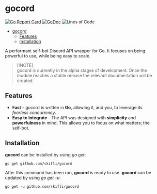 # gocord

[![Go Report Card](https://goreportcard.com/badge/github.com/skifli/gocord)](https://goreportcard.com/report/github.com/skifli/gocord)
[![GoDoc](https://godoc.org/github.com/skifli/gocord?status.svg)](https://godoc.org/github.com/skifli/gocord)
![Lines of Code](https://img.shields.io/github/languages/code-size/skifli/gocord)

- [gocord](#gocord)
  - [Features](#features)
  - [Installation](#installation)

A performant self-bot Discord API wrapper for Go. It focuses on being powerful to use, while being easy to scale.

> [!NOTE]\
> gocord is currently in the alpha stages of development. Once the module reaches a stable release the relevant documentation will be created.

## Features

* **Fast** - gocord is written in **Go**, allowing it, and you, to leverage its *fearless concurrency*.
* **Easy to Integrate** - The API was designed with **simplicity** and **powerfulness** in mind. This allows you to focus on what matters; the self-bot.

## Installation

**gocord** can be installed by using *go get*:

```
go get github.com/skifli/gocord
```

After this command has been run, **gocord** is ready to use. **gocord** can be updated by using *go get -u*:

```
go get -u github.com/skifli/gocord
```
